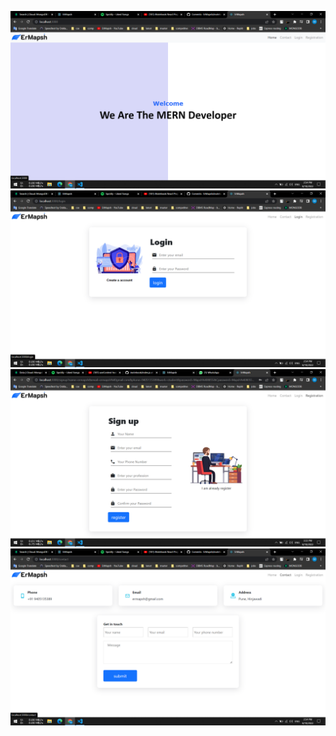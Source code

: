 ![Home](/frontend/src/images/ErMapsh%20MERN%20PROJECT/Home.png)
![Login](/frontend/src/images/ErMapsh%20MERN%20PROJECT/Login.png)
![Sign](/frontend/src/images/ErMapsh%20MERN%20PROJECT/Sign.png)
![About](/frontend/src/images/ErMapsh%20MERN%20PROJECT/About.png)